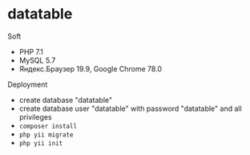 # datatable

Soft
- PHP 7.1
- MySQL 5.7
- Яндекс.Браузер 19.9, Google Chrome 78.0

Deployment
- create database "datatable"
- create database user "datatable" with password "datatable" and all privileges
- `composer install`
- `php yii migrate`
- `php yii init`
